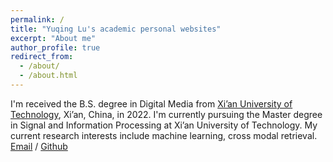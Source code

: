 ```yaml
---
permalink: /
title: "Yuqing Lu's academic personal websites"
excerpt: "About me"
author_profile: true
redirect_from: 
  - /about/
  - /about.html
---
```


I'm received the B.S. degree in Digital Media from [Xi’an University of Technology](https://www.xaut.edu.cn/index.htm), Xi’an, China, in 2022. I'm currently pursuing the Master degree in Signal and Information Processing at Xi’an University of Technology. My current research interests include machine learning, cross modal retrieval. 
[Email](2220821073@stu.xaut.edu.cn) / [Github](https://lyq0724.github.io) 

